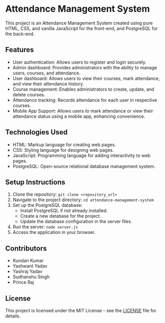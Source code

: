 # Attendance Management System

This project is an Attendance Management System created using pure HTML, CSS, and vanilla JavaScript for the front-end, and PostgreSQL for the back-end.

## Features

- User authentication: Allows users to register and login securely.
- Admin dashboard: Provides administrators with the ability to manage users, courses, and attendance.
- User dashboard: Allows users to view their courses, mark attendance, and view their attendance history.
- Course management: Enables administrators to create, update, and delete courses.
- Attendance tracking: Records attendance for each user in respective courses.
- Mobile App Support: Allows users to mark attendance or view their attendance status using a mobile app, enhancing      convenience.

## Technologies Used


- HTML: Markup language for creating web pages.
- CSS: Styling language for designing web pages.
- JavaScript: Programming language for adding interactivity to web pages.
- PostgreSQL: Open-source relational database management system.

## Setup Instructions

1. Clone the repository: `git clone <repository_url>`
2. Navigate to the project directory: `cd attendance-management-system`
3. Set up the PostgreSQL database:
   - Install PostgreSQL if not already installed.
   - Create a new database for the project.
   - Update the database configuration in the server files.
4. Run the server: `node server.js`
5. Access the application in your browser.

## Contributors

- Kundan Kumar
- Yashwant Yadav
- Yashraj Yadav
- Sudhanshu Singh
- Prince Raj

## License

This project is licensed under the MIT License - see the [LICENSE](LICENSE) file for details.
